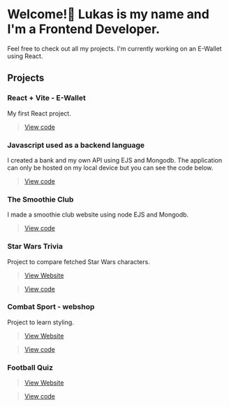 # Welcome!👋 Lukas is my name and I'm a Frontend Developer.
Feel free to check out all my projects. I'm currently working on an E-Wallet using React.

## Projects

### React + Vite - E-Wallet

My first React project.

> [View code](https://github.com/L-Ribbestad/e-wallet)

### Javascript used as a backend language

I created a bank and my own API using EJS and Mongodb. The application can only be hosted on my local device but you can see the code below.

> [View code](https://github.com/L-Ribbestad/bank-app)

### The Smoothie Club

I made a smoothie club website using node EJS and Mongodb.

> [View code](https://github.com/L-Ribbestad/smoothie-club)

### Star Wars Trivia 
Project to compare fetched Star Wars characters.

>[View Website](https://l-ribbestad.github.io/star-wars-trivia/)

> [View code](https://github.com/L-Ribbestad/star-wars-trivia)

### Combat Sport - webshop
Project to learn styling. 

>[View Website](https://l-ribbestad.github.io/Hemsida-Projekt/index.html)

> [View code](https://github.com/L-Ribbestad/Hemsida-Projekt)

### Football Quiz

>[View Website](https://l-ribbestad.github.io/football-quiz/)

> [View code](https://github.com/L-Ribbestad/football-quiz)
